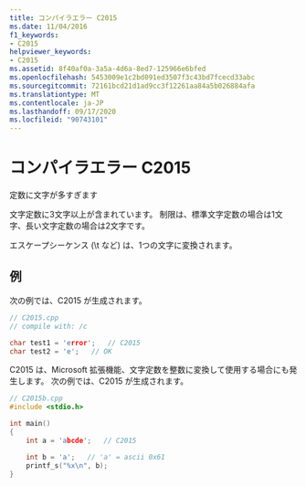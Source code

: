 ```yaml
---
title: コンパイラエラー C2015
ms.date: 11/04/2016
f1_keywords:
- C2015
helpviewer_keywords:
- C2015
ms.assetid: 8f40af0a-3a5a-4d6a-8ed7-125966e6bfed
ms.openlocfilehash: 5453009e1c2bd091ed3507f3c43bd7fcecd33abc
ms.sourcegitcommit: 72161bcd21d1ad9cc3f12261aa84a5b026884afa
ms.translationtype: MT
ms.contentlocale: ja-JP
ms.lasthandoff: 09/17/2020
ms.locfileid: "90743101"
---
```

# <a name="compiler-error-c2015"></a>コンパイラエラー C2015

定数に文字が多すぎます

文字定数に3文字以上が含まれています。 制限は、標準文字定数の場合は1文字、長い文字定数の場合は2文字です。

エスケープシーケンス (\t など) は、1つの文字に変換されます。

## <a name="examples"></a>例

次の例では、C2015 が生成されます。

```cpp
// C2015.cpp
// compile with: /c

char test1 = 'error';   // C2015
char test2 = 'e';   // OK
```

C2015 は、Microsoft 拡張機能、文字定数を整数に変換して使用する場合にも発生します。  次の例では、C2015 が生成されます。

```cpp
// C2015b.cpp
#include <stdio.h>

int main()
{
    int a = 'abcde';   // C2015

    int b = 'a';   // 'a' = ascii 0x61
    printf_s("%x\n", b);
}
```
